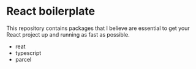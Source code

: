 # React boilerplate
This repository contains packages that I believe are essential to get your React project up and running as fast as possible.
* reat
* typescript
* parcel

